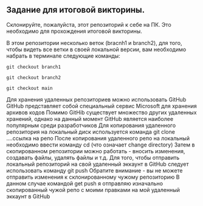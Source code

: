 ## Задание для итоговой викторины.

Склонируйте, пожалуйста, этот репозиторий к себе на ПК. 
Это необходимо для прохождения итоговой викторины.

В этом репозитории несколько веток (bracnh1 и branch2), для того, чтобы видеть все ветки в своей локальной версии, вам необходимо набрать в терминале следующие команды:

 ``` git checkout branch1 ```
 
 ``` git checkout branch2 ```
 
 ``` git checkout main ```
 
Для хранения удаленных репозиториев можно использовать GitHub
GitHub представляет собой специальный сервис Microsoft для хранения архивов кодов 
Помимо GitHib существует множество других удаленных хранений, однако на данный момент GitHub  является наиболее популярным среди разработчиков
Для копирования удаленного репозитория на локальный диск используется команда git clone ....ссылка на репо
После копирования удаленного репо на локальный необходимо ввести команду cd (что означает change directory)
Затем в скопированном репозитории можно работать - вносить изменения, создавать файлы, удалять файлы и т.д. 
Для того, чтобы отправить локальный репозиторий на свой удаленный эккаунт в GitHub следует использовать команду git push
Обратите внимание - вы не можете отправить изменения к склонированному чужому репозиторию 
В данном случае командой get push я отправляю изначально скопированный чужой репо с моими правками на мой удаленный эккаунт в GitHub 